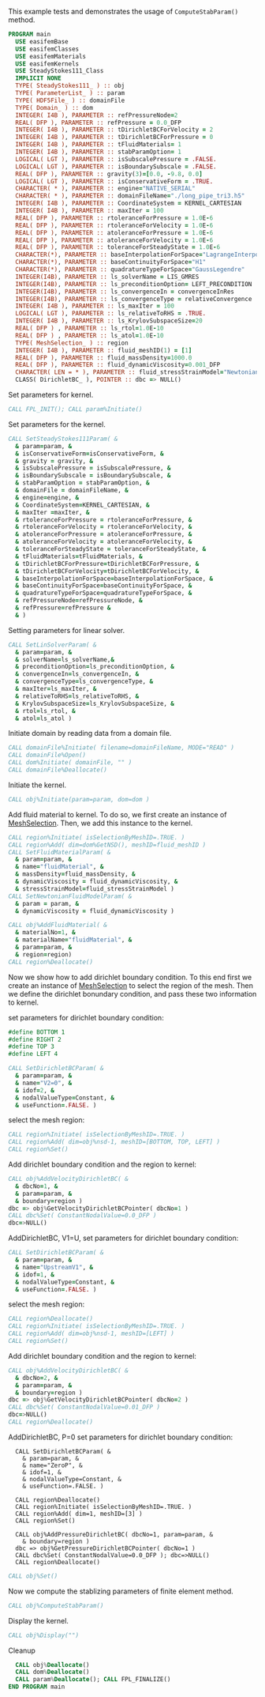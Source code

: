 This example tests and demonstrates the usage of `ComputeStabParam()` method.

```fortran
PROGRAM main
  USE easifemBase
  USE easifemClasses
  USE easifemMaterials
  USE easifemKernels
  USE SteadyStokes111_Class
  IMPLICIT NONE
  TYPE( SteadyStokes111_ ) :: obj
  TYPE( ParameterList_ ) :: param
  TYPE( HDF5File_ ) :: domainFile
  TYPE( Domain_ ) :: dom
  INTEGER( I4B ), PARAMETER :: refPressureNode=2
  REAL( DFP ), PARAMETER :: refPressure = 0.0_DFP
  INTEGER( I4B ), PARAMETER :: tDirichletBCForVelocity = 2
  INTEGER( I4B ), PARAMETER :: tDirichletBCForPressure = 0
  INTEGER( I4B ), PARAMETER :: tFluidMaterials= 1
  INTEGER( I4B ), PARAMETER :: stabParamOption= 1
  LOGICAL( LGT ), PARAMETER :: isSubscalePressure = .FALSE.
  LOGICAL( LGT ), PARAMETER :: isBoundarySubscale = .FALSE.
  REAL( DFP ), PARAMETER :: gravity(3)=[0.0, -9.8, 0.0]
  LOGICAL( LGT ), PARAMETER :: isConservativeForm = .TRUE.
  CHARACTER( * ), PARAMETER :: engine="NATIVE_SERIAL"
  CHARACTER( * ), PARAMETER :: domainFileName="./long_pipe_tri3.h5"
  INTEGER( I4B ), PARAMETER :: CoordinateSystem = KERNEL_CARTESIAN
  INTEGER( I4B ), PARAMETER :: maxIter = 100
  REAL( DFP ), PARAMETER :: rtoleranceForPressure = 1.0E-6
  REAL( DFP ), PARAMETER :: rtoleranceForVelocity = 1.0E-6
  REAL( DFP ), PARAMETER :: atoleranceForPressure = 1.0E-6
  REAL( DFP ), PARAMETER :: atoleranceForVelocity = 1.0E-6
  REAL( DFP ), PARAMETER :: toleranceForSteadyState = 1.0E-6
  CHARACTER(*), PARAMETER :: baseInterpolationForSpace="LagrangeInterpolation"
  CHARACTER(*), PARAMETER :: baseContinuityForSpace="H1"
  CHARACTER(*), PARAMETER :: quadratureTypeForSpace="GaussLegendre"
  INTEGER(I4B), PARAMETER :: ls_solverName = LIS_GMRES
  INTEGER(I4B), PARAMETER :: ls_preconditionOption= LEFT_PRECONDITION
  INTEGER(I4B), PARAMETER :: ls_convergenceIn = convergenceInRes
  INTEGER(I4B), PARAMETER :: ls_convergenceType = relativeConvergence
  INTEGER( I4B ), PARAMETER :: ls_maxIter = 100
  LOGICAL( LGT ), PARAMETER :: ls_relativeToRHS = .TRUE.
  INTEGER( I4B ), PARAMETER :: ls_KrylovSubspaceSize=20
  REAL( DFP ) , PARAMETER :: ls_rtol=1.0E-10
  REAL( DFP ) , PARAMETER :: ls_atol=1.0E-10
  TYPE( MeshSelection_ ) :: region
  INTEGER( I4B ), PARAMETER :: fluid_meshID(1) = [1]
  REAL( DFP ), PARAMETER :: fluid_massDensity=1000.0
  REAL( DFP ), PARAMETER :: fluid_dynamicViscosity=0.001_DFP
  CHARACTER( LEN = * ), PARAMETER :: fluid_stressStrainModel="NewtonianFluidModel"
  CLASS( DirichletBC_ ), POINTER :: dbc => NULL()
```

Set parameters for kernel.

```fortran
CALL FPL_INIT(); CALL param%Initiate()
```

Set parameters for the kernel.

```fortran
CALL SetSteadyStokes111Param( &
  & param=param, &
  & isConservativeForm=isConservativeForm, &
  & gravity = gravity, &
  & isSubscalePressure = isSubscalePressure, &
  & isBoundarySubscale = isBoundarySubscale, &
  & stabParamOption = stabParamOption, &
  & domainFile = domainFileName, &
  & engine=engine, &
  & CoordinateSystem=KERNEL_CARTESIAN, &
  & maxIter =maxIter, &
  & rtoleranceForPressure = rtoleranceForPressure, &
  & rtoleranceForVelocity = rtoleranceForVelocity, &
  & atoleranceForPressure = atoleranceForPressure, &
  & atoleranceForVelocity = atoleranceForVelocity, &
  & toleranceForSteadyState = toleranceForSteadyState, &
  & tFluidMaterials=tFluidMaterials, &
  & tDirichletBCForPressure=tDirichletBCForPressure, &
  & tDirichletBCForVelocity=tDirichletBCForVelocity, &
  & baseInterpolationForSpace=baseInterpolationForSpace, &
  & baseContinuityForSpace=baseContinuityForSpace, &
  & quadratureTypeForSpace=quadratureTypeForSpace, &
  & refPressureNode=refPressureNode, &
  & refPressure=refPressure &
  & )
```

Setting parameters for linear solver.

```fortran
CALL SetLinSolverParam( &
  & param=param, &
  & solverName=ls_solverName,&
  & preconditionOption=ls_preconditionOption, &
  & convergenceIn=ls_convergenceIn, &
  & convergenceType=ls_convergenceType, &
  & maxIter=ls_maxIter, &
  & relativeToRHS=ls_relativeToRHS, &
  & KrylovSubspaceSize=ls_KrylovSubspaceSize, &
  & rtol=ls_rtol, &
  & atol=ls_atol )
```

Initiate domain by reading data from a domain file.

```fortran
CALL domainFile%Initiate( filename=domainFileName, MODE="READ" )
CALL domainFile%Open()
CALL dom%Initiate( domainFile, "" )
CALL domainFile%Deallocate()
```

Initiate the kernel.

```fortran
CALL obj%Initiate(param=param, dom=dom )
```

Add fluid material to kernel. To do so, we first create an instance of [MeshSelection](../MeshSelection/MeshSelection_.md). Then, we add this instance to the kernel.

```fortran
CALL region%Initiate( isSelectionByMeshID=.TRUE. )
CALL region%Add( dim=dom%GetNSD(), meshID=fluid_meshID )
CALL SetFluidMaterialParam( &
  & param=param, &
  & name="fluidMaterial", &
  & massDensity=fluid_massDensity, &
  & dynamicViscosity = fluid_dynamicViscosity, &
  & stressStrainModel=fluid_stressStrainModel )
CALL SetNewtonianFluidModelParam( &
  & param = param, &
  & dynamicViscosity = fluid_dynamicViscosity )
```

```fortran
CALL obj%AddFluidMaterial( &
  & materialNo=1, &
  & materialName="fluidMaterial", &
  & param=param, &
  & region=region)
CALL region%Deallocate()
```

Now we show how to add dirichlet boundary condition. To this end first we create an instance of [MeshSelection](../MeshSelection/MeshSelection_.md) to select the region of the mesh. Then we define the dirichlet bonundary condition, and pass these two information to kernel.

set parameters for dirichlet boundary condition:

```fortran
#define BOTTOM 1
#define RIGHT 2
#define TOP 3
#define LEFT 4
```

```fortran
CALL SetDirichletBCParam( &
  & param=param, &
  & name="V2=0", &
  & idof=2, &
  & nodalValueType=Constant, &
  & useFunction=.FALSE. )
```

select the mesh region:

```fortran
CALL region%Initiate( isSelectionByMeshID=.TRUE. )
CALL region%Add( dim=obj%nsd-1, meshID=[BOTTOM, TOP, LEFT] )
CALL region%Set()
```

Add dirichlet boundary condition and the region to kernel:

```fortran
CALL obj%AddVelocityDirichletBC( &
  & dbcNo=1, &
  & param=param, &
  & boundary=region )
dbc => obj%GetVelocityDirichletBCPointer( dbcNo=1 )
CALL dbc%Set( ConstantNodalValue=0.0_DFP )
dbc=>NULL()
```

AddDirichletBC, V1=U,
set parameters for dirichlet boundary condition:

```fortran
CALL SetDirichletBCParam( &
  & param=param, &
  & name="UpstreamV1", &
  & idof=1, &
  & nodalValueType=Constant, &
  & useFunction=.FALSE. )
```

select the mesh region:

```fortran
CALL region%Deallocate()
CALL region%Initiate( isSelectionByMeshID=.TRUE. )
CALL region%Add( dim=obj%nsd-1, meshID=[LEFT] )
CALL region%Set()
```

Add dirichlet boundary condition and the region to kernel:

```fortran
CALL obj%AddVelocityDirichletBC( &
  & dbcNo=2, &
  & param=param, &
  & boundary=region )
dbc => obj%GetVelocityDirichletBCPointer( dbcNo=2 )
CALL dbc%Set( ConstantNodalValue=0.01_DFP )
dbc=>NULL()
CALL region%Deallocate()
```

AddDirichletBC, P=0
set parameters for dirichlet boundary condition:

```comment
  CALL SetDirichletBCParam( &
    & param=param, &
    & name="ZeroP", &
    & idof=1, &
    & nodalValueType=Constant, &
    & useFunction=.FALSE. )

  CALL region%Deallocate()
  CALL region%Initiate( isSelectionByMeshID=.TRUE. )
  CALL region%Add( dim=1, meshID=[3] )
  CALL region%Set()

  CALL obj%AddPressureDirichletBC( dbcNo=1, param=param, &
    & boundary=region )
  dbc => obj%GetPressureDirichletBCPointer( dbcNo=1 )
  CALL dbc%Set( ConstantNodalValue=0.0_DFP ); dbc=>NULL()
  CALL region%Deallocate()
```

```fortran
CALL obj%Set()
```

Now we compute the stablizing parameters of finite element method.

```fortran
CALL obj%ComputeStabParam()
```

Display the kernel.

```fortran
CALL obj%Display("")
```

Cleanup

```fortran
  CALL obj%Deallocate()
  CALL dom%Deallocate()
  CALL param%Deallocate(); CALL FPL_FINALIZE()
END PROGRAM main
```
